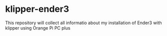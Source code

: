 # klipper-ender3
This repository will collect all informatio about my installation of Ender3 with klipper using Orange Pi PC plus
